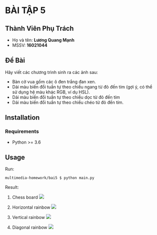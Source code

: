 # BÀI TẬP 5

## Thành Viên Phụ Trách

- Họ và tên: **Lương Quang Mạnh**
- MSSV: **16021044**

## Đề Bài

Hãy viết các chương trình sinh ra các ảnh sau:
- Bàn cờ vua gồm các ô đen trắng đan xen.
- Dải màu biến đổi tuần tự theo chiều ngang từ đỏ đến tím (gợi ý, có thể sử dụng hệ màu khác RGB, ví dụ HSL).
- Dải màu biến đổi tuần tự theo chiều dọc từ đỏ đến tím
- Dải màu biến đổi tuần tự theo chiều chéo từ đỏ đến tím.

## Installation

### Requirements

- Python >= 3.6

## Usage

Run:

```bash
multimedia-homework/bai5 $ python main.py
```

Result:

1. Chess board
![](https://github.com/vantrong291/multimedia-homework/tree/master/bai5/output/chess_board.jpg)

2. Horizontal rainbow
![](https://github.com/vantrong291/multimedia-homework/tree/master/bai5/output/rainbow_horizontal.jpg)

3. Vertical rainbow
![](https://github.com/vantrong291/multimedia-homework/tree/master/bai5/output/rainbow_vertical.jpg)

4. Diagonal rainbow
![](https://github.com/vantrong291/multimedia-homework/tree/master/bai5/output/rainbow_diagonal.jpg)
